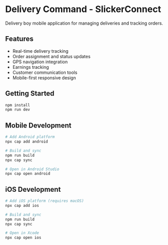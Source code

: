 # Delivery Command - SlickerConnect

Delivery boy mobile application for managing deliveries and tracking orders.

## Features

- Real-time delivery tracking
- Order assignment and status updates
- GPS navigation integration
- Earnings tracking
- Customer communication tools
- Mobile-first responsive design

## Getting Started

```bash
npm install
npm run dev
```

## Mobile Development

```bash
# Add Android platform
npx cap add android

# Build and sync
npm run build
npx cap sync

# Open in Android Studio
npx cap open android
```

## iOS Development

```bash
# Add iOS platform (requires macOS)
npx cap add ios

# Build and sync
npm run build
npx cap sync

# Open in Xcode
npx cap open ios
```